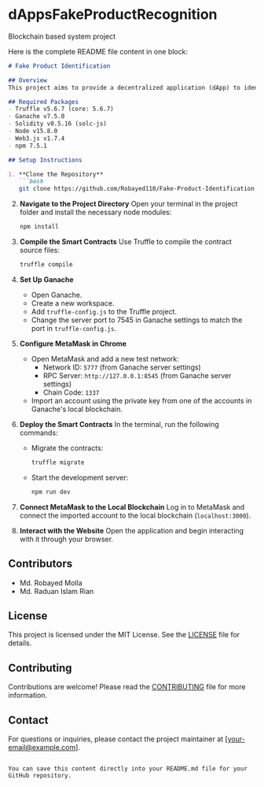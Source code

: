 # dAppsFakeProductRecognition
Blockchain based system project

Here is the complete README file content in one block:

```markdown
# Fake Product Identification

## Overview
This project aims to provide a decentralized application (dApp) to identify and verify the authenticity of products using blockchain technology.

## Required Packages
- Truffle v5.6.7 (core: 5.6.7)
- Ganache v7.5.0
- Solidity v0.5.16 (solc-js)
- Node v15.8.0
- Web3.js v1.7.4
- npm 7.5.1

## Setup Instructions

1. **Clone the Repository**
   ```bash
   git clone https://github.com/Robayed110/Fake-Product-Identification.git
   ```

2. **Navigate to the Project Directory**
   Open your terminal in the project folder and install the necessary node modules:
   ```bash
   npm install
   ```

3. **Compile the Smart Contracts**
   Use Truffle to compile the contract source files:
   ```bash
   truffle compile
   ```

4. **Set Up Ganache**
   - Open Ganache.
   - Create a new workspace.
   - Add `truffle-config.js` to the Truffle project.
   - Change the server port to 7545 in Ganache settings to match the port in `truffle-config.js`.

5. **Configure MetaMask in Chrome**
   - Open MetaMask and add a new test network:
     - Network ID: `5777` (from Ganache server settings)
     - RPC Server: `http://127.0.0.1:8545` (from Ganache server settings)
     - Chain Code: `1337`
   - Import an account using the private key from one of the accounts in Ganache's local blockchain.

6. **Deploy the Smart Contracts**
   In the terminal, run the following commands:
   - Migrate the contracts:
     ```bash
     truffle migrate
     ```
   - Start the development server:
     ```bash
     npm run dev
     ```

7. **Connect MetaMask to the Local Blockchain**
   Log in to MetaMask and connect the imported account to the local blockchain (`localhost:3000`).

8. **Interact with the Website**
   Open the application and begin interacting with it through your browser.

## Contributors
- Md. Robayed Molla
- Md. Raduan Islam Rian

## License
This project is licensed under the MIT License. See the [LICENSE](LICENSE) file for details.

## Contributing
Contributions are welcome! Please read the [CONTRIBUTING](CONTRIBUTING.md) file for more information.

## Contact
For questions or inquiries, please contact the project maintainer at [your-email@example.com].
```

You can save this content directly into your README.md file for your GitHub repository.
